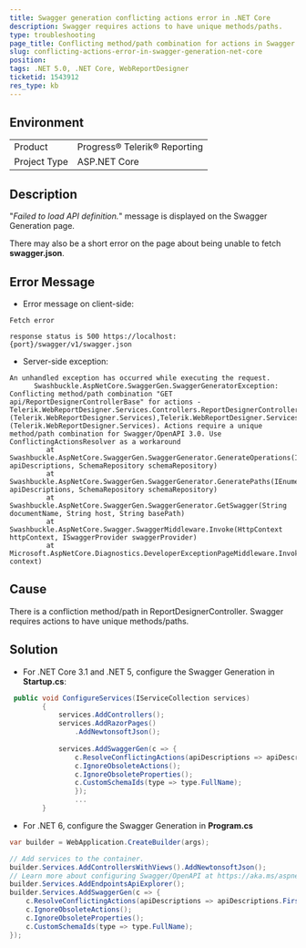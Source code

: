 ```yaml
---
title: Swagger generation conflicting actions error in .NET Core
description: Swagger requires actions to have unique methods/paths.
type: troubleshooting
page_title: Conflicting method/path combination for actions in Swagger Generation
slug: conflicting-actions-error-in-swagger-generation-net-core
position: 
tags: .NET 5.0, .NET Core, WebReportDesigner
ticketid: 1543912
res_type: kb
---
```


## Environment
<table>
	<tbody>
		<tr>
			<td>Product</td>
			<td>Progress® Telerik® Reporting</td>
		</tr>
		<tr>
			<td>Project Type</td>
			<td>ASP.NET Core</td>
		</tr>
	</tbody>
</table>


## Description

"*Failed to load API definition.*" message is displayed on the Swagger Generation page. 

There may also be a short error on the page about being unable to fetch **swagger.json**.


## Error Message

- Error message on client-side:
```
Fetch error

response status is 500 https://localhost:{port}/swagger/v1/swagger.json
```

- Server-side exception:
```
An unhandled exception has occurred while executing the request.
      Swashbuckle.AspNetCore.SwaggerGen.SwaggerGeneratorException: Conflicting method/path combination "GET api/ReportDesignerControllerBase" for actions - Telerik.WebReportDesigner.Services.Controllers.ReportDesignerControllerBase.GetDesignerResource (Telerik.WebReportDesigner.Services),Telerik.WebReportDesigner.Services.Controllers.ReportDesignerControllerBase.GetResource (Telerik.WebReportDesigner.Services). Actions require a unique method/path combination for Swagger/OpenAPI 3.0. Use ConflictingActionsResolver as a workaround
         at Swashbuckle.AspNetCore.SwaggerGen.SwaggerGenerator.GenerateOperations(IEnumerable`1 apiDescriptions, SchemaRepository schemaRepository)
         at Swashbuckle.AspNetCore.SwaggerGen.SwaggerGenerator.GeneratePaths(IEnumerable`1 apiDescriptions, SchemaRepository schemaRepository)
         at Swashbuckle.AspNetCore.SwaggerGen.SwaggerGenerator.GetSwagger(String documentName, String host, String basePath)
         at Swashbuckle.AspNetCore.Swagger.SwaggerMiddleware.Invoke(HttpContext httpContext, ISwaggerProvider swaggerProvider)
         at Microsoft.AspNetCore.Diagnostics.DeveloperExceptionPageMiddleware.Invoke(HttpContext context)
```

## Cause

There is a confliction method/path in ReportDesignerController. Swagger requires actions to have unique methods/paths.

## Solution

- For .NET Core 3.1 and .NET 5, configure the Swagger Generation in **Startup.cs**:

```cs
 public void ConfigureServices(IServiceCollection services)
        {
            services.AddControllers();
            services.AddRazorPages()
                .AddNewtonsoftJson();
   
            services.AddSwaggerGen(c => {
                c.ResolveConflictingActions(apiDescriptions => apiDescriptions.First());
                c.IgnoreObsoleteActions();
                c.IgnoreObsoleteProperties();
                c.CustomSchemaIds(type => type.FullName);
                });
                ...
        }
```

- For .NET 6, configure the Swagger Generation in **Program.cs**

```cs
var builder = WebApplication.CreateBuilder(args);

// Add services to the container.
builder.Services.AddControllersWithViews().AddNewtonsoftJson();
// Learn more about configuring Swagger/OpenAPI at https://aka.ms/aspnetcore/swashbuckle
builder.Services.AddEndpointsApiExplorer();
builder.Services.AddSwaggerGen(c => {
    c.ResolveConflictingActions(apiDescriptions => apiDescriptions.First());
    c.IgnoreObsoleteActions();
    c.IgnoreObsoleteProperties();
    c.CustomSchemaIds(type => type.FullName);
});
```
